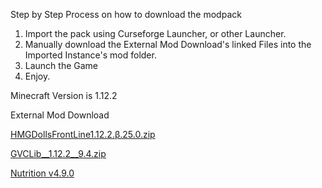 Step by Step Process on how to download the modpack

1. Import the pack using Curseforge Launcher, or other Launcher.
2. Manually download the External Mod Download's linked Files into the Imported Instance's mod folder.
3. Launch the Game
4. Enjoy.

Minecraft Version is 1.12.2

External Mod Download

[HMGDollsFrontLine1.12.2.β.25.0.zip](https://www.dropbox.com/scl/fi/xmrg9pmaayqm1depbrdzd/HMGDollsFrontLine1.12.2.-.25.0.zip?rlkey=xgnjfazz4j6l2x5zvfmp1p5pf&e=1&dl=0)

[GVCLib__1.12.2__9.4.zip](https://www.dropbox.com/scl/fi/25s585sij2douo5u67o3l/GVCLib__1.12.2__9.4.zip?rlkey=adlfx23bhzei4ny1lst2lsa1x&e=1&dl=0)

[Nutrition v4.9.0](https://github.com/WesCook/Nutrition/releases/tag/v4.9.0)
